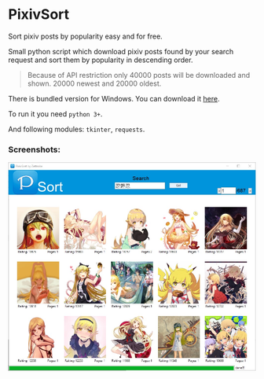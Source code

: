 # PixivSort
Sort pixiv posts by popularity easy and for free.

Small python script which download pixiv posts found by your search request and sort them by popularity in descending order.
> Because of API restriction only 40000 posts will be downloaded and shown. 20000 newest and 20000 oldest.

There is bundled version for Windows. You can download it [here](https://github.com/Zettroke/PixivSort/releases).

To run it you need `python 3+`.

And following modules: `tkinter`, `requests`.

### Screenshots:
![screenshot](doc/screenshot.jpg)
